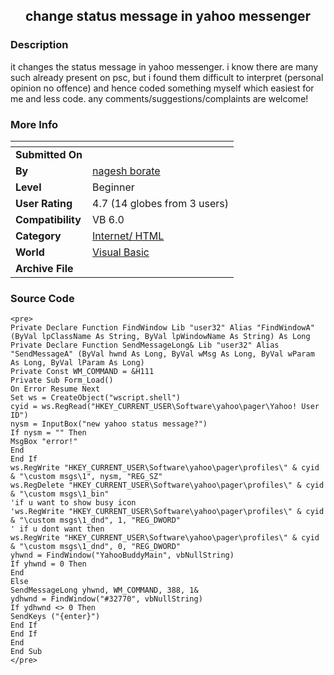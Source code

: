 ﻿<div align="center">

## change status message in yahoo messenger


</div>

### Description

it changes the status message in yahoo messenger. i know there are many such already present on psc, but i found them difficult to interpret (personal opinion no offence) and hence coded something myself which easiest for me and less code. any comments/suggestions/complaints are welcome!
 
### More Info
 


<span>             |<span>
---                |---
**Submitted On**   |
**By**             |[nagesh borate](https://github.com/Planet-Source-Code/PSCIndex/blob/master/ByAuthor/nagesh-borate.md)
**Level**          |Beginner
**User Rating**    |4.7 (14 globes from 3 users)
**Compatibility**  |VB 6\.0
**Category**       |[Internet/ HTML](https://github.com/Planet-Source-Code/PSCIndex/blob/master/ByCategory/internet-html__1-34.md)
**World**          |[Visual Basic](https://github.com/Planet-Source-Code/PSCIndex/blob/master/ByWorld/visual-basic.md)
**Archive File**   |[](https://github.com/Planet-Source-Code/nagesh-borate-change-status-message-in-yahoo-messenger__1-64529/archive/master.zip)





### Source Code

```
<pre>
Private Declare Function FindWindow Lib "user32" Alias "FindWindowA" (ByVal lpClassName As String, ByVal lpWindowName As String) As Long
Private Declare Function SendMessageLong& Lib "user32" Alias "SendMessageA" (ByVal hwnd As Long, ByVal wMsg As Long, ByVal wParam As Long, ByVal lParam As Long)
Private Const WM_COMMAND = &H111
Private Sub Form_Load()
On Error Resume Next
Set ws = CreateObject("wscript.shell")
cyid = ws.RegRead("HKEY_CURRENT_USER\Software\yahoo\pager\Yahoo! User ID")
nysm = InputBox("new yahoo status message?")
If nysm = "" Then
MsgBox "error!"
End
End If
ws.RegWrite "HKEY_CURRENT_USER\Software\yahoo\pager\profiles\" & cyid & "\custom msgs\1", nysm, "REG_SZ"
ws.RegDelete "HKEY_CURRENT_USER\Software\yahoo\pager\profiles\" & cyid & "\custom msgs\1_bin"
'if u want to show busy icon
'ws.RegWrite "HKEY_CURRENT_USER\Software\yahoo\pager\profiles\" & cyid & "\custom msgs\1_dnd", 1, "REG_DWORD"
' if u dont want then
ws.RegWrite "HKEY_CURRENT_USER\Software\yahoo\pager\profiles\" & cyid & "\custom msgs\1_dnd", 0, "REG_DWORD"
yhwnd = FindWindow("YahooBuddyMain", vbNullString)
If yhwnd = 0 Then
End
Else
SendMessageLong yhwnd, WM_COMMAND, 388, 1&
ydhwnd = FindWindow("#32770", vbNullString)
If ydhwnd <> 0 Then
SendKeys ("{enter}")
End If
End If
End
End Sub
</pre>
```

